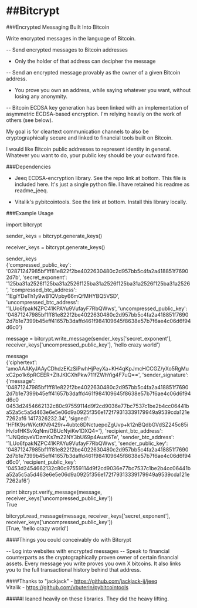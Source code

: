 ##Bitcrypt
========

###Encrypted Messaging Built Into Bitcoin

Write encrypted messages in the language of Bitcoin.

-- Send encrypted messages to Bitcoin addresses
  - Only the holder of that address can decipher the message

-- Send an encrypted message provably as the owner of a given Bitcoin address.
  - You prove you own an address, while saying whatever you want, without losing any anonymity.

-- Bitcoin ECDSA key generation has been linked with an implementation of asymmetric ECDSA-based encryption.  I'm relying heavily on the work of others (see below).

My goal is for cleartext communication channels to also be cryptographically secure and linked to financial tools built on Bitcoin.

I would like Bitcoin public addresses to represent identity in general.  Whatever you want to do, your public key
should be your outward face.  

###Dependencies
- Jeeq ECDSA-encryption library.  See the repo link at bottom.  This file is included here.  It's just a single python file.  I have retained his readme as readme_jeeq.

- Vitalik's pybitcointools.  See the link at bottom.  Install this library locally.

###Example Usage

import bitcrypt  

sender_keys = bitcrypt.generate_keys()  

receiver_keys = bitcrypt.generate_keys()  

sender_keys  
{'compressed_public_key': '02871247985bf1ff81e822f2be4022630480c2d957bb5c4fa2a418851f76902d7b', 'secret_exponent': '125ba31a2526f125ba31a2526f125ba31a2526f125ba31a2526f125ba31a2526', 'compressed_btc_address': '1EgiYDeTh1y9wB1QVpby66mQfMHYBQ5VSD', 'uncompressed_btc_address': '1LUo6fpakNZPC41KPAYu9VufayF7RbQWws', 'uncompressed_public_key': '04871247985bf1ff81e822f2be4022630480c2d957bb5c4fa2a418851f76902d7b1e7399b45eff41657b3daffd461f984109645f8638e57b7f6ae4c06d6f94d6c0'}  

message = bitcrypt.write_message(sender_keys['secret_exponent'], receiver_keys['uncompressed_public_key'], 'hello crazy world')  

message  
{'ciphertext': 'amoAAAKyJAAyCDhdzEKzSiPwhHjPeyXa+KH4qKpJmcHCCGZ/yXo5RgMuxC2po1k6pRCEER+ZItJKICXhPkw711fZWhYig4F7uQ==', 'sender_signature': {'message': '04871247985bf1ff81e822f2be4022630480c2d957bb5c4fa2a418851f76902d7b1e7399b45eff41657b3daffd461f984109645f8638e57b7f6ae4c06d6f94d6c0 0453d2454662132c80c97559114d9f2cd9036e77bc7537c1be2b4cc06441ba52a5c5a5d463e6e5e06d9a0925f356e172f79313339179949a9539cda121e7262af6 1417326232.34', 'signed': 'HFfK9srWKctKN9429r+4ubtc8DNctuepoZgUvp+k12nBQdbGVdSZ245c85iHv/ofHKSvXqNm/OBUcNyiKw1DXQ4='}, 'recipient_btc_address': '1JNQdqveVDzmKs7m22NY3bU69p4Auat6Te', 'sender_btc_address': '1LUo6fpakNZPC41KPAYu9VufayF7RbQWws', 'sender_public_key': '04871247985bf1ff81e822f2be4022630480c2d957bb5c4fa2a418851f76902d7b1e7399b45eff41657b3daffd461f984109645f8638e57b7f6ae4c06d6f94d6c0', 'recipient_public_key': '0453d2454662132c80c97559114d9f2cd9036e77bc7537c1be2b4cc06441ba52a5c5a5d463e6e5e06d9a0925f356e172f79313339179949a9539cda121e7262af6'}  

print bitcrypt.verify_message(message, receiver_keys['uncompressed_public_key'])  
True  

bitcrypt.read_message(message, receiver_keys['secret_exponent'], receiver_keys['uncompressed_public_key'])  
[True, 'hello crazy world']




####Things you could conceivably do with Bitcrypt

-- Log into websites with encrypted messages
-- Speak to financial counterparts as the cryptographically proven owner of certain financial assets.  Every message you write proves you own X bitcoins.  It also links you to
the full transactional history behind that address.


####Thanks to
"jackjack" - https://github.com/jackjack-jj/jeeq  
Vitalik - https://github.com/vbuterin/pybitcointools

#####I leaned heavily on these libraries.  They did the heavy lifting.
